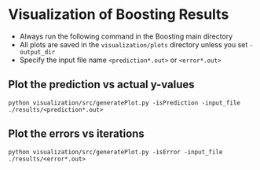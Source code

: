 # Visualization of Boosting Results

* Always run the following command in the Boosting main directory
* All plots are saved in the `visualization/plots` directory unless you set `-output_dir`
* Specify the input file name `<prediction*.out>` or `<error*.out>`

## Plot the prediction vs actual y-values

```
python visualization/src/generatePlot.py -isPrediction -input_file ./results/<prediction*.out>
```

## Plot the errors vs iterations

```
python visualization/src/generatePlot.py -isError -input_file ./results/<error*.out>
```
